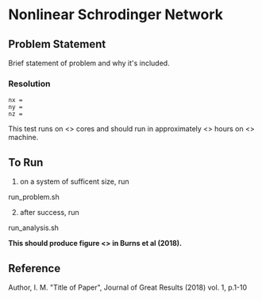 # Nonlinear Schrodinger Network  #


## Problem Statement ##

Brief statement of problem and why it's included.

### Resolution ###

```
nx = 
ny =
nz =
```

This test runs on <<N>> cores and should run in approximately <<Y>> hours on <<Z>> machine.

## To Run ##

1. on a system of sufficent size, run 

run_problem.sh

2. after success, run 

run_analysis.sh

**This should produce figure <<X>> in Burns et al (2018).**

## Reference ##

Author, I. M. "Title of Paper", Journal of Great Results (2018) vol. 1, p.1-10


